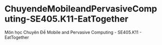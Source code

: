 # ChuyendeMobileandPervasiveComputing-SE405.K11-EatTogether
Môn học Chuyên Đề Mobile and Pervasive Computing - SE405.K11 - EatTogether
